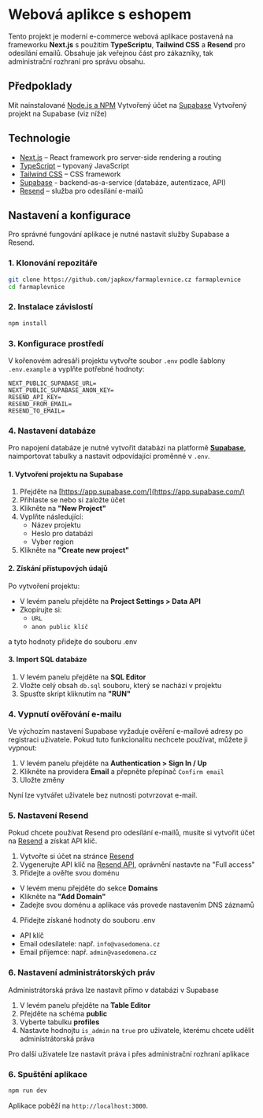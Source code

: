 # Webová aplikce s eshopem

Tento projekt je moderní e-commerce webová aplikace postavená na frameworku **Next.js** s použitím **TypeScriptu**, **Tailwind CSS** a **Resend** pro odesílání emailů. Obsahuje jak veřejnou část pro zákazníky, tak administrační rozhraní pro správu obsahu.

## Předpoklady

Mít nainstalované [Node.js a NPM](https://nodejs.org/en)
Vytvořený účet na [Supabase](https://supabase.com/)
Vytvořený projekt na Supabase (viz níže)

## Technologie

- [Next.js](https://nextjs.org/) – React framework pro server-side rendering a routing
- [TypeScript](https://www.typescriptlang.org/) – typovaný JavaScript
- [Tailwind CSS](https://tailwindcss.com/) – CSS framework
- [Supabase](https://supabase.com/) - backend-as-a-service (databáze, autentizace, API)
- [Resend](https://resend.com/) – služba pro odesílání e-mailů

## Nastavení a konfigurace

Pro správné fungování aplikace je nutné nastavit služby Supabase a Resend.

### 1. Klonování repozitáře

```bash
git clone https://github.com/japkox/farmaplevnice.cz farmaplevnice
cd farmaplevnice
```

### 2. Instalace závislostí

```bash
npm install
```

### 3. Konfigurace prostředí

V kořenovém adresáři projektu vytvořte soubor `.env` podle šablony `.env.example` a vyplňte potřebné hodnoty:

```env
NEXT_PUBLIC_SUPABASE_URL=
NEXT_PUBLIC_SUPABASE_ANON_KEY=
RESEND_API_KEY=
RESEND_FROM_EMAIL=
RESEND_TO_EMAIL=
```

### 4. Nastavení databáze

Pro napojení databáze je nutné vytvořit databázi na platformě **[Supabase](https://supabase.com/)**, naimportovat tabulky a nastavit odpovídající proměnné v `.env`.

#### 1. Vytvoření projektu na Supabase

1. Přejděte na [https://app.supabase.com/](https://app.supabase.com/)
2. Přihlaste se nebo si založte účet
3. Klikněte na **"New Project"**
4. Vyplňte následující:
   - Název projektu
   - Heslo pro databázi
   - Vyber region
5. Klikněte na **"Create new project"**

#### 2. Získání přístupových údajů

Po vytvoření projektu:
- V levém panelu přejděte na **Project Settings > Data API**
- Zkopírujte si:
  - `URL`
  - `anon public klíč`

a tyto hodnoty přidejte do souboru .env

#### 3. Import SQL databáze

1. V levém panelu přejděte na **SQL Editor**
2. Vložte celý obsah `db.sql` souboru, který se nachází v projektu 
3. Spusťte skript kliknutím na **"RUN"**

### 4. Vypnutí ověřování e-mailu

Ve výchozím nastavení Supabase vyžaduje ověření e-mailové adresy po registraci uživatele. Pokud tuto funkcionalitu nechcete používat, můžete ji vypnout:

1. V levém panelu přejděte na **Authentication > Sign In / Up**
2. Klikněte na providera **Email** a přepněte přepínač `Confirm email`
3. Uložte změny

Nyní lze vytvářet uživatele bez nutnosti potvrzovat e-mail.

### 5. Nastavení Resend

Pokud chcete používat Resend pro odesílání e-mailů, musíte si vytvořit účet na [Resend](https://resend.com/) a získat API klíč.

1. Vytvořte si účet na stránce [Resend](https://resend.com/)
2. Vygenerujte API klíč na [Resend API](https://resend.com/api-keys), oprávnění nastavte na "Full access"
3. Přidejte a ověřte svou doménu
  - V levém menu přejděte do sekce **Domains**
  - Klikněte na **"Add Domain"**
  - Zadejte svou doménu a aplikace vás provede nastavením DNS záznamů
4. Přidejte získané hodnoty do souboru .env
  - API klíč
  - Email odesílatele: např. `info@vasedomena.cz`
  - Email příjemce: např. `admin@vasedomena.cz`

### 6. Nastavení administrátorských práv

Administrátorská práva lze nastavít přímo v databázi v Supabase

1. V levém panelu přejděte na **Table Editor**
2. Přejděte na schéma **public**
3. Vyberte tabulku **profiles**
4. Nastavte hodnojtu `is_admin` na `true` pro uživatele, kterému chcete udělit administrátorská práva

Pro další uživatele lze nastavit práva i přes administrační rozhraní aplikace

### 6. Spuštění aplikace

```bash
npm run dev
```

Aplikace poběží na `http://localhost:3000`.